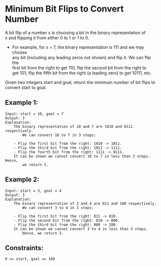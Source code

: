 # Minimum Bit Flips to Convert Number

A bit flip of a number x is choosing a bit in the binary representation of  
x and flipping it from either 0 to 1 or 1 to 0.

* For example, for x = 7, the binary representation is 111 and we may choose  
any bit (including any leading zeros not shown) and flip it. We can flip the  
first bit from the right to get 110, flip the second bit from the right to  
get 101, flip the fifth bit from the right (a leading zero) to get 10111, etc.

Given two integers start and goal, return the minimum number of bit flips to  
convert start to goal.

 

## Example 1:

    Input: start = 10, goal = 7
    Output: 3
    Explanation: 
        The binary representation of 10 and 7 are 1010 and 0111 respectively. 
            We can convert 10 to 7 in 3 steps:

        - Flip the first bit from the right: 1010 -> 1011.
        - Flip the third bit from the right: 1011 -> 1111.
        - Flip the fourth bit from the right: 1111 -> 0111.
        It can be shown we cannot convert 10 to 7 in less than 3 steps. Hence, 
            we return 3.

## Example 2:

    Input: start = 3, goal = 4
    Output: 3
    Explanation: 
        The binary representation of 3 and 4 are 011 and 100 respectively. 
            We can convert 3 to 4 in 3 steps:

        - Flip the first bit from the right: 011 -> 010.
        - Flip the second bit from the right: 010 -> 000.
        - Flip the third bit from the right: 000 -> 100.
        It can be shown we cannot convert 3 to 4 in less than 3 steps. 
            Hence, we return 3.

 

## Constraints:

    0 <= start, goal <= 109

